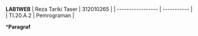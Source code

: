 **LAB1WEB**
| Reza Tariki Taser | 312010265   |
| ----------------- | ----------- |
| TI.20.A.2         | Pemrograman |

***Paragraf**
